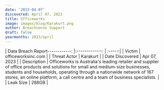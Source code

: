 ```yaml
---
date: '2023-04-07'
discovered: April 07, 2023
title: Officeworks
image: images/blog/Karakurt.png
author: Breachsense Support
draft: false
yearmonths: 2023/april
---
```


| Data Breach Report------------:     |:-------------:    | :-----:|
| Victim      | officeworksinc.com      | 
| Threat Actor      | Karakurt      | 
| Date Discovered      | Apr 07, 2023      | 
| Description      | Officeworks is Australia's leading retailer and supplier of office products and solutions for small and medium-size businesses, students and households, operating through a nationwide network of 167 stores, an online platform, a call centre and a team of business specialists.      | 
| Leak Size      | 288GB      | 

